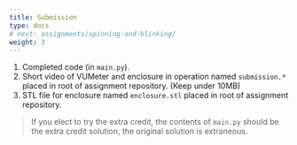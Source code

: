 ```yaml
---
title: Submission
type: docs
# next: assignments/spinning-and-blinking/
weight: 3
---
```


1. Completed code (in `main.py`).
1. Short video of VUMeter and enclosure in operation named `submission.*` placed in root of assignment repository. (Keep under 10MB)
1. STL file for enclosure named `enclosure.stl` placed in root of assignment repository.

> If you elect to try the extra credit, the contents of `main.py` should be the extra credit solution, the original solution is extraneous.
